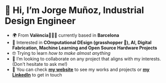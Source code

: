 # 👋 Hi, I’m Jorge Muñoz, Industrial Design Engineer 
- 🌍 From **València**🧨💥🔥 currently based in **Barcelona**
- 🧠 Interested in **COmputational DEsign (grasshopper 🦗), AI, Digital Fabrication, Machine Learning and Open Source Hardware Projects**
- 🤓 Trying to learn *how to make almost anything*
- 👥 I’m looking to collaborate on any project that aligns with my interests. (Don't hesitate to ask me!)
- 🔗 You can check **[my website](https://jmuozan.github.io/jorgemunyozz.github.io/)** to see my works and projects or **[my LinkedIn](https://www.linkedin.com/in/jorgemunozzanon/)** to get in touch

<!---
- 😀 Pronouns: *He/Him*
- ⚡ Fun fact: ...
jmuozan/jmuozan is a ✨ special ✨ repository because its `README.md` (this file) appears on your GitHub profile.
You can click the Preview link to take a look at your changes.
--->
